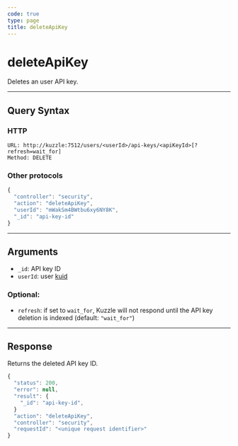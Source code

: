 ```yaml
---
code: true
type: page
title: deleteApiKey
---
```


# deleteApiKey

Deletes an user API key.

---

## Query Syntax

### HTTP

```http
URL: http://kuzzle:7512/users/<userId>/api-keys/<apiKeyId>[?refresh=wait_for]
Method: DELETE
```

### Other protocols

```js
{
  "controller": "security",
  "action": "deleteApiKey",
  "userId": "mWakSm4BWtbu6xy6NY8K",
  "_id": "api-key-id"
}
```

---

## Arguments

- `_id`: API key ID
- `userId`: user [kuid](/core/2/guides/kuzzle-depth/authentication#the-kuzzle-user-identifier)

### Optional:

- `refresh`: if set to `wait_for`, Kuzzle will not respond until the API key deletion is indexed (default: `"wait_for"`)

---

## Response

Returns the deleted API key ID.

```js
{
  "status": 200,
  "error": null,
  "result": {
    "_id": "api-key-id",
  }
  "action": "deleteApiKey",
  "controller": "security",
  "requestId": "<unique request identifier>"
}
```
